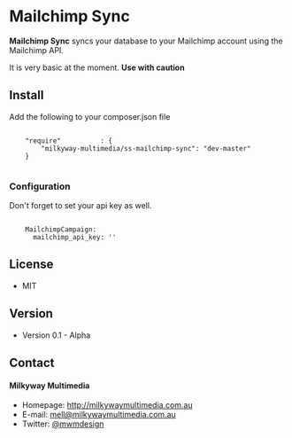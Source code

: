Mailchimp Sync
======
**Mailchimp Sync** syncs your database to your Mailchimp account using the Mailchimp API.

It is very basic at the moment. **Use with caution**

## Install
Add the following to your composer.json file

```

    "require"          : {
		"milkyway-multimedia/ss-mailchimp-sync": "dev-master"
	}
	
```

### Configuration

Don't forget to set your api key as well.

```

    MailchimpCampaign:
      mailchimp_api_key: ''

```

## License 
* MIT

## Version 
* Version 0.1 - Alpha

## Contact
#### Milkyway Multimedia
* Homepage: http://milkywaymultimedia.com.au
* E-mail: mell@milkywaymultimedia.com.au
* Twitter: [@mwmdesign](https://twitter.com/mwmdesign "mwmdesign on twitter")